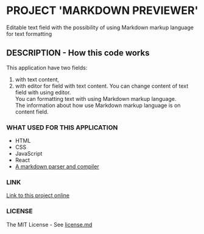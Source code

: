 # PROJECT 'MARKDOWN PREVIEWER'

Editable text field with the possibility of using Markdown markup language for text formatting

## DESCRIPTION - How this code works

This application have two fields: 
1. with text content,
2. with editor for field with text content.
You can change content of text field with using editor.<br/>
You can formatting text with using Markdown markup language.<br/>
The information about how use Markdown markup language is on content field. 

### WHAT USED FOR THIS APPLICATION

- HTML<br/>
- CSS<br/>
- JavaScript<br/>
- React<br/>
- [A markdown parser and compiler](https://github.com/markedjs/marked)

### LINK 

[Link to this project online](https://hajczek.github.io/markdown-previewer/)

### LICENSE

The MIT License - See [license.md](https://github.com/hajczek/markdown-previewer/blob/master/license/License.md)